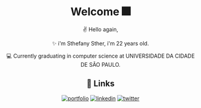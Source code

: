  <h1 align="center";> Welcome 🎆</h1>

<div align="center";>
  
<p> ✌ Hello again,  </p>
 <p> ✨ i'm Sthefany Sther, i'm 22 years old. </p>
 <p> 💻 Currently graduating in computer science at UNIVERSIDADE DA CIDADE DE SÃO PAULO.</p>


  
## 🔗 Links
[![portfolio](https://img.shields.io/badge/my_portfolio-000?style=for-the-badge&logo=ko-fi&logoColor=white)](https://stherzada.github.io/portfolio/)
[![linkedin](https://img.shields.io/badge/linkedin-0A66C2?style=for-the-badge&logo=linkedin&logoColor=white)](https://www.linkedin.com/in/sthefany-sther/)
[![twitter](https://img.shields.io/badge/twitter-1DA1F2?style=for-the-badge&logo=twitter&logoColor=white)](https://twitter.com/stherzada)


</div>
